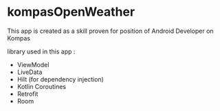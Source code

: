 # kompasOpenWeather
This app is created as a skill proven for position of Android Developer on Kompas

library used in this app :
- ViewModel
- LiveData
- Hilt (for dependency injection)
- Kotlin Coroutines
- Retrofit
- Room
